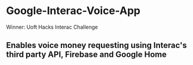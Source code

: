 # Google-Interac-Voice-App
Winner: Uoft Hacks Interac Challenge
 ## Enables voice money requesting using Interac's third party API, Firebase and  Google Home
